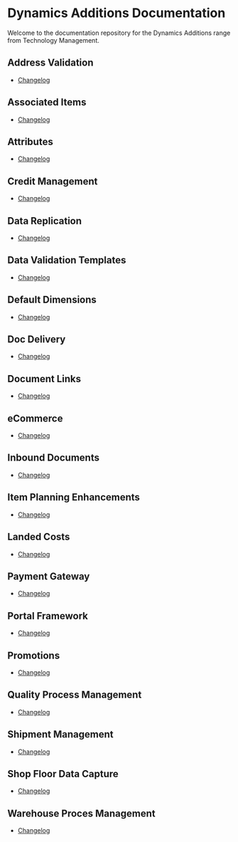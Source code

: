 Dynamics Additions Documentation
================================

Welcome to the documentation repository for the Dynamics Additions range from
Technology Management.

Address Validation
------------------

-   [Changelog](Changelogs\Address%20Validation%20Changelog)

Associated Items
----------------

-   [Changelog](Changelogs\Associated%20Items%20Changelog)

Attributes
----------

-   [Changelog](Changelogs\Attributes%20Changelog)

Credit Management
-----------------

-   [Changelog](Changelogs\Credit%20Management%20Changelog)

Data Replication
----------------

-   [Changelog](Changelogs\Data%20Replication%20Changelog)

Data Validation Templates
-------------------------

-   [Changelog](Changelogs\Data%20Validation%20Templates%20Changelog)

Default Dimensions
------------------

-   [Changelog](Changelogs\Default%20Dimensions%20Changelog)

Doc Delivery
------------

-   [Changelog](Changelogs\Doc%20Delivery%20Changelog)

Document Links
------------

-   [Changelog](Changelogs\Document%20Links%20Changelog)

eCommerce
---------

-   [Changelog](Changelogs\eCommerce%20Changelog)

Inbound Documents
-
- [Changelog](Changelogs\Inbound%20Documents%20Changelog)

Item Planning Enhancements
-
- [Changelog](Changelogs\Item%20Planning%20Enhancements%20Changelog)

Landed Costs
-
- [Changelog](Changelogs\Landed%20Costs%20Changelog)

Payment Gateway
-
- [Changelog](Changelogs\Payment%20Gateway%20Changelog)

Portal Framework
-
- [Changelog](Changelogs\Portal%20Framework%20Changelog)

Promotions
-
- [Changelog](Changelogs\Promotions%20Changelog)

Quality Process Management
-
- [Changelog](Changelogs\Quality%20Process%20Management%20Changelog)

Shipment Management
-
- [Changelog](Changelogs\Shipment%20Management%20Changelog)

Shop Floor Data Capture
-
- [Changelog](Changelogs\Shop%20Floor%20Data%20Capture%20Changelog)

Warehouse Proces Management
-
- [Changelog](Changelogs\Warehouse%20Process%20Management%20Changelog)
